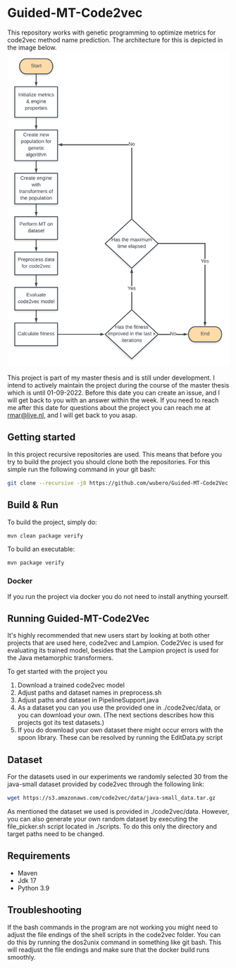 # Guided-MT-Code2vec
This repository works with genetic programming to optimize metrics for code2vec method name prediction.
The architecture for this is depicted in the image below.
![Architecture plan](Resources/Thesis_pipeline.png)

This project is part of my master thesis and is still under development.
I intend to actively maintain the project during the course of the master thesis which is until 01-09-2022.
Before this date you can create an issue, and I will get back to you with an answer within the week.
If you need to reach me after this date for questions about the project you can reach me at rmar@live.nl, and I will get back to you asap.

## Getting started
In this project recursive repositories are used. This means that before you try to build the project you should clone both the repositories.
For this simple run the following command in your git bash:

```sh
git clone --recursive -j8 https://github.com/wubero/Guided-MT-Code2Vec.git
```

## Build & Run

To build the project, simply do:

```sh
mvn clean package verify
```

To build an executable:

```sh
mvn package verify
```

### Docker
If you run the project via docker you do not need to install anything yourself.

## Running Guided-MT-Code2Vec

It's highly recommended that new users start by looking at both other projects that are used here, code2vec and Lampion.
Code2Vec is used for evaluating its trained model, besides that the Lampion project is used for the Java metamorphic transformers.

To get started with the project you

1. Download a trained code2vec model
2. Adjust paths and dataset names in preprocess.sh
3. Adjust paths and dataset in PipelineSupport.java
4. As a dataset you can you use the provided one in ./code2vec/data, or you can download your own. (The next sections describes how this projects got its test datasets.)
5. If you do download your own dataset there might occur errors with the spoon library. These can be resolved by running the EditData.py script

## Dataset

For the datasets used in our experiments we randomly selected 30 from the java-small dataset provided by code2vec
through the following link: 

```sh
wget https://s3.amazonaws.com/code2vec/data/java-small_data.tar.gz
```

As mentioned the dataset we used is provided in ./code2vec/data. However, you can also generate your own random dataset
by executing the file_picker.sh script located in ./scripts. To do this only the directory and target paths need to be changed.

## Requirements

- Maven
- Jdk 17
- Python 3.9

## Troubleshooting
If the bash commands in the program are not working you might need to adjust the file endings of 
the shell scripts in the code2vec folder. You can do this by running the dos2unix command in 
something like git bash. This will readjust the file endings and make sure that the docker build 
runs smoothly.
